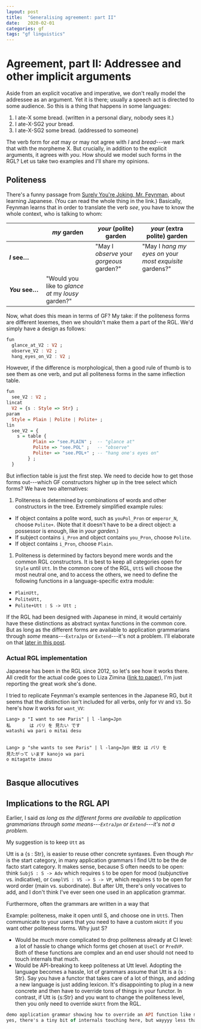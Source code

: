 ```yaml
---
layout: post
title:  "Generalising agreement: part II"
date:   2020-02-01
categories: gf
tags: "gf linguistics"
---
```


# Agreement, part II: Addressee and other implicit arguments

Aside from an explicit vocative and imperative, we don't really model the addressee as an argument. Yet it is there; usually a speech act is directed to some audience. So this is a thing that happens in some languages:

1. I ate-X some bread. (written in a personal diary, nobody sees it.)
1. I ate-X-SG2 your bread.
1. I ate-X-SG2 some bread. (addressed to someone)

The verb form for *eat* may or may not agree with *I* and *bread*---we mark that with the morpheme X. But crucially, in addition to the explicit arguments, it agrees with *you*.  How should we model such forms in the RGL? Let us take two examples and I'll share my opinions.

## Politeness

There's a funny passage from [Surely You're Joking, Mr. Feynman](https://books.google.se/books?id=Z7g-BAAAQBAJ&pg=PA245&dq=%22May+I+see+your+garden%22), about learning Japanese. (You can read the whole thing in the link.) Basically, Feynman learns that in order to translate the verb *see*, you have to know the whole context, who is talking to whom:


 &nbsp;                       | *my* garden | *your* (polite) garden | *your* (extra polite) garden
------------------------------|-------------|------------------------|------------------------------
__*I*&nbsp;see…&nbsp;__                 |             | "May I *observe* your *gorgeous* garden?" | "May I *hang my eyes on* your *most exquisite* gardens?" |
__*You*&nbsp;see…&nbsp;__                    | "Would you like to *glance at* my *lousy* garden?" | | |

<!-- * Do you want to see *my* garden -> "Would you like to glance at my lousy garden?"
* May I see *your* (standard level of politeness) garden -> "May I observe your gorgeous garden?"
* May I see *your* (extra polite) -> 'May I hang my eyes on your most exquisite gardens?' -->

Now, what does this mean in terms of GF? My take: if the politeness forms are different lexemes, then we shouldn't make them a part of the RGL. We'd simply have a design as follows:

```haskell
fun
  glance_at_V2 : V2 ;
  observe_V2 : V2 ;
  hang_eyes_on_V2 : V2 ;
```

However, if the difference is morphological, then a good rule of thumb is to see them as one verb, and put all politeness forms in the same inflection table.

```haskell
fun
  see_V2 : V2 ;
lincat
  V2 = {s : Style => Str} ;
param
  Style = Plain | Polite | Polite+ ;
lin
  see_V2 = {
    s = table {
          Plain => "see.PLAIN" ;  -- "glance at"
          Polite => "see.POL" ;   -- "observe"
          Polite+ => "see.POL+" ; -- "hang one's eyes on"
        } ;
  }
```

<!-- Of course, this is just a rule of thumb---inflection tables don't need to contain things that are morphologically related, nor is it a crime to separate them. *Kill* and *die* are related, but we don't want to put them in the same inflection table. -->

But inflection table is just the first step. We need to decide how to get those forms out---which GF constructors higher up in the tree select which forms? We have two alternatives:
<!-- How predictable is politeness from mere words or other constructors in the tree? Here are some ways to formulate rules: -->

1. Politeness is determined by combinations of words and other constructors in the tree. Extremely simplified example rules:
  * If object contains a polite word, such as `youPol_Pron` or `emperor_N`, choose `Polite+`. (Note that it doesn't have to be a direct object: a possessor is enough, like in *your garden*.)
  * If subject contains `i_Pron` and object contains `you_Pron`, choose `Polite`.
  * If object contains `i_Pron`, choose `Plain`. <!--(even as a possessor, like in *my garden*)-->
1. Politeness is determined by factors beyond mere words and the common RGL constructors. It is best to keep all categories open for `Style` until `Utt`. In the common core of the RGL, `UttS` will choose the most neutral one, and to access the others, we need to define the following functions in a language-specific extra module:
  * `PlainUtt,`
  * `PoliteUtt,`
  * `Polite+Utt : S -> Utt ;`

If the RGL had been designed with Japanese in mind, it would certainly have these distinctions as abstract syntax functions in the common core. But as long as the different forms are available to application grammarians through *some* means---`ExtraJpn` or `Extend`---it's not a problem. I'll elaborate on that [later in this post](TODO).

### Actual RGL implementation

Japanese has been in the RGL since 2012, so let's see how it works there. All credit for the actual code goes to Liza Zimina ([link to paper](https://link.springer.com/chapter/10.1007/978-3-642-33983-7_16)), I'm just reporting the great work she's done.


I tried to replicate Feynman's example sentences in the Japanese RG, but it seems that the distinction isn't included for all verbs, only for `VV` and `V3`. So here's how it works for `want_VV`:

<div class="highlighter-rouge"><div class="highlight"><pre class="highlight"><code>Lang&gt; p "I want to see Paris" | l -lang=Jpn
私       は パリ を 見<span class="o">たい です</span>
<span class="c1">watashi wa pari o mitai desu</span>

Lang&gt; p "she wants to see Paris" | l -lang=Jpn
彼女    は パリ を 見<span class="o">たがって います</span>
<span class="c1">kanojo wa pari o mitagatte imasu</span>
</code></pre></div></div>

<!-- ```
Lang> p "I want to see Paris" | l -lang=Jpn
私 は パリ を 見 たい です

Lang> p "he wants to see Paris" | l -lang=Jpn
彼 は パリ を 見 たがって います
``` -->


<!--
In the Japanese RG, written by Liza Zimina ([link to paper](https://link.springer.com/chapter/10.1007/978-3-642-33983-7_16)), the solution is as follows---heavily simplified, apologies to the author for omitting all other points but the speaker distinction.-->

<!-- ```haskell
param
  Speaker = Me | SomeoneElse ;
  Style = Plain | Resp ;

lincat
  NP = {s : Style => Str ; speaker : Speaker ; … } ;
  VP = {s : Speaker => Style => OtherParams => Str ; … } ;
  Cl = {s :            Style => OtherParams => Str ; … } ;

lin

  PredVP np vp = {
    s = \\style,… => np.s ! style ++
                     vp.s ! np.speaker ! style ! …
    } ;
``` -->

<!--
<div class="language-haskell highlighter-rouge"><div class="highlight"><pre class="highlight"><code><span class="n">param</span>
  <span class="kt">Speaker</span> <span class="o">=</span> <span class="kt">Me</span> <span class="o">|</span> <span class="kt">SomeoneElse</span> <span class="p">;</span>
  <span class="kt">Style</span> <span class="o">=</span> <span class="kt">Plain</span> <span class="o">|</span> <span class="kt">Resp</span> <span class="p">;</span>

<span class="n">lincat</span>
  <span class="kt">NP</span> <span class="o">=</span> <span class="p">{</span><span class="n">s</span> <span class="o">:</span> <span class="kt">Style</span> <span class="o">=&gt;</span> <span class="kt">Str</span> <span class="p">;</span> <span class="n">speaker</span> <span class="o">:</span> <span class="kt">Speaker</span> <span class="p">;</span> <span class="c1">…</span> <span class="p">}</span> <span class="p">;</span>
  <span class="kt">VP</span> <span class="o">=</span> <span class="p">{</span><span class="n">s</span> <span class="o">:</span> <span class="kt">Speaker</span> <span class="o">=&gt;</span> <span class="kt">Style</span> <span class="o">=&gt;</span> <span class="c1">…</span> <span class="o">=&gt;</span> <span class="kt">Str</span> <span class="p">;</span> <span class="c1">…</span> <span class="p">}</span> <span class="p">;</span>
  <span class="kt">Cl</span> <span class="o">=</span> <span class="p">{</span><span class="n">s</span> <span class="o">:</span>            <span class="kt">Style</span> <span class="o">=&gt;</span> <span class="c1">…</span> <span class="o">=&gt;</span> <span class="kt">Str</span> <span class="p">;</span> <span class="c1">…</span> <span class="p">}</span> <span class="p">;</span>

<span class="n">lin</span>

  <span class="kt">PredVP</span> <span class="n">np</span> <span class="n">vp</span> <span class="o">=</span> <span class="p">{</span>
    <span class="n">s</span> <span class="o">=</span> <span class="o">\\</span><span class="n">style</span><span class="p">,</span><span class="c1">…</span> <span class="o">=&gt;</span> <span class="n">np</span><span class="o">.</span><span class="n">s</span> <span class="o">!</span> <span class="n">style</span> <span class="o">++</span>
                     <span class="n">vp</span><span class="o">.</span><span class="n">s</span> <span class="o">!</span> <span class="n">np</span><span class="o">.</span><span class="n">speaker</span> <span class="o">!</span> <span class="n">style</span> <span class="o">!</span> <span class="c1">…</span>
    <span class="p">}</span> <span class="p">;</span>
</code></pre></div></div>


Luckily, it's fairly easy to know if a NP is *me* or *someone else*---i.e. is the NP `UsePron i_Pron` or any other NP. The `Style` parameter can also be encoded in some things that are already in the RGL: there is `youSg_Pron`, `youPl_Pron` and `youPol_Pron`. Of course, there are a million other things that are not handled in the RGL---maybe we could infer that all NPs made out of `emperor_N` are respectful, but this is very much not the case for nouns in general. Quite the contrary: nouns have several variants, depending on who is talking. Consider that even in English, you would rather call your own mother "mommy" and someone else's mother "that person's mother", not vice versa. Now let's just grammaticalise this idea, make it depend on politeness in general, and have it affect all words!

So style should rather be a variable in both NPs and VPs.
-->

## Basque allocutives

## Implications to the RGL API

Earlier, I said _as long as the different forms are available to application grammarians through *some* means---`ExtraJpn` or `Extend`---it's not a problem._

My suggestion is to keep `Utt` as

Utt is a {s : Str}, is easier to reuse other concrete syntaxes. Even though `Phr` is the start category, in many application grammars I find Utt to be the de facto start category. It makes sense, because S often needs to be open: think `SubjS : S -> Adv` which requires `S` to be open for mood (subjunctive vs. indicative), or `ComplVS : VS -> S -> VP`, which requires `S` to be open for word order (main vs. subordinate).
But after Utt, there's only vocatives to add, and I don't think I've ever seen one used in an application grammar.

Furthermore, often the grammars are written in a way that


Example: politeness, make it open until S, and choose one in `UttS`. Then communicate to your users that you need to have a custom `mkUtt` if you want other politeness forms.
Why just S?
- Would be much more complicated to drop politeness already at Cl level: a lot of hassle to change which forms get chosen at `UseCl` or `PredVP`. Both of these functions are complex and an end user should not need to touch internals that much.
- Would be API-breaking to keep politeness at Utt level. Adopting the language becomes a hassle, lot of grammars assume that Utt is a {s : Str}. Say you have a functor that takes care of a lot of things, and adding a new language is just adding lexicon. It's disappointing to plug in a new concrete and then have to override tons of things in your functor. In contrast, if Utt is {s:Str} and you want to change the politeness level, then you only need to override `mkUtt` from the RGL.

```haskell
demo application grammar showing how to override an API function like mkUtt
yes, there's a tiny bit of internals touching here, but wayyyy less than in option 1 and probably still less hassle than in option 2.
```
